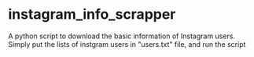 # instagram_info_scrapper
A python script to download the basic information of Instagram users. Simply put the lists of instgram users in "users.txt" file, and run the script
